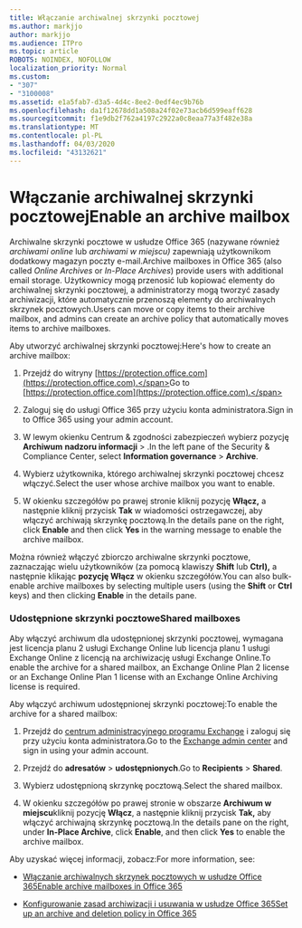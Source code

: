 ```yaml
---
title: Włączanie archiwalnej skrzynki pocztowej
ms.author: markjjo
author: markjjo
ms.audience: ITPro
ms.topic: article
ROBOTS: NOINDEX, NOFOLLOW
localization_priority: Normal
ms.custom:
- "307"
- "3100008"
ms.assetid: e1a5fab7-d3a5-4d4c-8ee2-0edf4ec9b76b
ms.openlocfilehash: da1f12678dd1a508a24f02e73acb6d599eaff628
ms.sourcegitcommit: f1e9db2f762a4197c2922a0c8eaa77a3f482e38a
ms.translationtype: MT
ms.contentlocale: pl-PL
ms.lasthandoff: 04/03/2020
ms.locfileid: "43132621"
---
```

# <a name="enable-an-archive-mailbox"></a><span data-ttu-id="a25bb-102">Włączanie archiwalnej skrzynki pocztowej</span><span class="sxs-lookup"><span data-stu-id="a25bb-102">Enable an archive mailbox</span></span>

<span data-ttu-id="a25bb-103">Archiwalne skrzynki pocztowe w usłudze Office 365 (nazywane również *archiwami online* lub *archiwami w miejscu)* zapewniają użytkownikom dodatkowy magazyn poczty e-mail.</span><span class="sxs-lookup"><span data-stu-id="a25bb-103">Archive mailboxes in Office 365 (also called *Online Archives* or *In-Place Archives*) provide users with additional email storage.</span></span> <span data-ttu-id="a25bb-104">Użytkownicy mogą przenosić lub kopiować elementy do archiwalnej skrzynki pocztowej, a administratorzy mogą tworzyć zasady archiwizacji, które automatycznie przenoszą elementy do archiwalnych skrzynek pocztowych.</span><span class="sxs-lookup"><span data-stu-id="a25bb-104">Users can move or copy items to their archive mailbox, and admins can create an archive policy that automatically moves items to archive mailboxes.</span></span>
  
<span data-ttu-id="a25bb-105">Aby utworzyć archiwalnej skrzynki pocztowej:</span><span class="sxs-lookup"><span data-stu-id="a25bb-105">Here's how to create an archive mailbox:</span></span>
  
1. <span data-ttu-id="a25bb-106">Przejdź do witryny [https://protection.office.com](https://protection.office.com).</span><span class="sxs-lookup"><span data-stu-id="a25bb-106">Go to [https://protection.office.com](https://protection.office.com).</span></span>

2. <span data-ttu-id="a25bb-107">Zaloguj się do usługi Office 365 przy użyciu konta administratora.</span><span class="sxs-lookup"><span data-stu-id="a25bb-107">Sign in to Office 365 using your admin account.</span></span>

3. <span data-ttu-id="a25bb-108">W lewym okienku Centrum &amp; zgodności zabezpieczeń wybierz pozycję **Archiwum** **nadzoru informacji** \> .</span><span class="sxs-lookup"><span data-stu-id="a25bb-108">In the left pane of the Security &amp; Compliance Center, select **Information governance** \> **Archive**.</span></span>

4. <span data-ttu-id="a25bb-109">Wybierz użytkownika, którego archiwalnej skrzynki pocztowej chcesz włączyć.</span><span class="sxs-lookup"><span data-stu-id="a25bb-109">Select the user whose archive mailbox you want to enable.</span></span>

5. <span data-ttu-id="a25bb-110">W okienku szczegółów po prawej stronie kliknij pozycję **Włącz,** a następnie kliknij przycisk **Tak** w wiadomości ostrzegawczej, aby włączyć archiwają skrzynkę pocztową.</span><span class="sxs-lookup"><span data-stu-id="a25bb-110">In the details pane on the right, click **Enable** and then click **Yes** in the warning message to enable the archive mailbox.</span></span>

<span data-ttu-id="a25bb-111">Można również włączyć zbiorczo archiwalne skrzynki pocztowe, zaznaczając wielu użytkowników (za pomocą klawiszy **Shift** lub **Ctrl),** a następnie klikając **pozycję Włącz** w okienku szczegółów.</span><span class="sxs-lookup"><span data-stu-id="a25bb-111">You can also bulk-enable archive mailboxes by selecting multiple users (using the **Shift** or **Ctrl** keys) and then clicking **Enable** in the details pane.</span></span>
  
### <a name="shared-mailboxes"></a><span data-ttu-id="a25bb-112">Udostępnione skrzynki pocztowe</span><span class="sxs-lookup"><span data-stu-id="a25bb-112">Shared mailboxes</span></span>

<span data-ttu-id="a25bb-113">Aby włączyć archiwum dla udostępnionej skrzynki pocztowej, wymagana jest licencja planu 2 usługi Exchange Online lub licencja planu 1 usługi Exchange Online z licencją na archiwizację usługi Exchange Online.</span><span class="sxs-lookup"><span data-stu-id="a25bb-113">To enable the archive for a shared mailbox, an Exchange Online Plan 2 license or an Exchange Online Plan 1 license with an Exchange Online Archiving license is required.</span></span>  

<span data-ttu-id="a25bb-114">Aby włączyć archiwum udostępnionej skrzynki pocztowej:</span><span class="sxs-lookup"><span data-stu-id="a25bb-114">To enable the archive for a shared mailbox:</span></span>

1. <span data-ttu-id="a25bb-115">Przejdź do [centrum administracyjnego programu Exchange](https://outlook.office365.com/ecp) i zaloguj się przy użyciu konta administratora.</span><span class="sxs-lookup"><span data-stu-id="a25bb-115">Go to the [Exchange admin center](https://outlook.office365.com/ecp) and sign in using your admin account.</span></span>

2. <span data-ttu-id="a25bb-116">Przejdź do **adresatów** > **udostępnionych**.</span><span class="sxs-lookup"><span data-stu-id="a25bb-116">Go to **Recipients** > **Shared**.</span></span>

3. <span data-ttu-id="a25bb-117">Wybierz udostępnioną skrzynkę pocztową.</span><span class="sxs-lookup"><span data-stu-id="a25bb-117">Select the shared mailbox.</span></span>

4. <span data-ttu-id="a25bb-118">W okienku szczegółów po prawej stronie w obszarze **Archiwum w miejscu**kliknij pozycję **Włącz**, a następnie kliknij przycisk **Tak,** aby włączyć archiwajną skrzynkę pocztową.</span><span class="sxs-lookup"><span data-stu-id="a25bb-118">In the details pane on the right, under **In-Place Archive**, click **Enable**, and then click **Yes** to enable the archive mailbox.</span></span>

<span data-ttu-id="a25bb-119">Aby uzyskać więcej informacji, zobacz:</span><span class="sxs-lookup"><span data-stu-id="a25bb-119">For more information, see:</span></span>
  
- [<span data-ttu-id="a25bb-120">Włączanie archiwalnych skrzynek pocztowych w usłudze Office 365</span><span class="sxs-lookup"><span data-stu-id="a25bb-120">Enable archive mailboxes in Office 365</span></span>](https://docs.microsoft.com/office365/securitycompliance/enable-archive-mailboxes)

- [<span data-ttu-id="a25bb-121">Konfigurowanie zasad archiwizacji i usuwania w usłudze Office 365</span><span class="sxs-lookup"><span data-stu-id="a25bb-121">Set up an archive and deletion policy in Office 365</span></span>](https://docs.microsoft.com//office365/securitycompliance/set-up-an-archive-and-deletion-policy-for-mailboxes)
